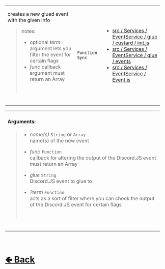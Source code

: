 <table>
<tr><td>

creates a new glued event with the given info<br>

> notes:
> - optional *term* argument lets you filter the event for certain flags
> - *func* callback argument must return an Array
> <br>

<br>
</td><td> 

`Function` `Sync`

</td><td>

- [src / Services / EventService / glue / custard / init.js](https://github.com/paishee/noscord.js/blob/main/src/Services/EventService/glue/custard/init.js)
- [src / Services / EventService / glue / events](https://github.com/paishee/noscord.js/tree/main/src/Services/EventService/glue/events)
- [src / Services / EventService / Event.js](https://github.com/paishee/noscord.js/blob/main/src/Services/EventService/Event.js)

</td></tr>

</table>

<table>
<tr>

<td>

#### Arguments:
> - *name(s)* `String` or `Array`<br>
> name(s) of the new event<br>
>
> - *func* `Function`<br>
> callback for altering the output of the Discord.JS event<br>
> must return an Array
>
> - *glue* `String`<br>
> Discord.JS event to glue to
>
> - *?term* `Function`<br>
> acts as a sort of filter where you can check the output of the Discord.JS event for certain flags
> <br>

<br>

</td>

</table>

<br> <h1> [🢀 Back](https://github.com/paishee/noscord.js/wiki/GlueHandler) </h1>